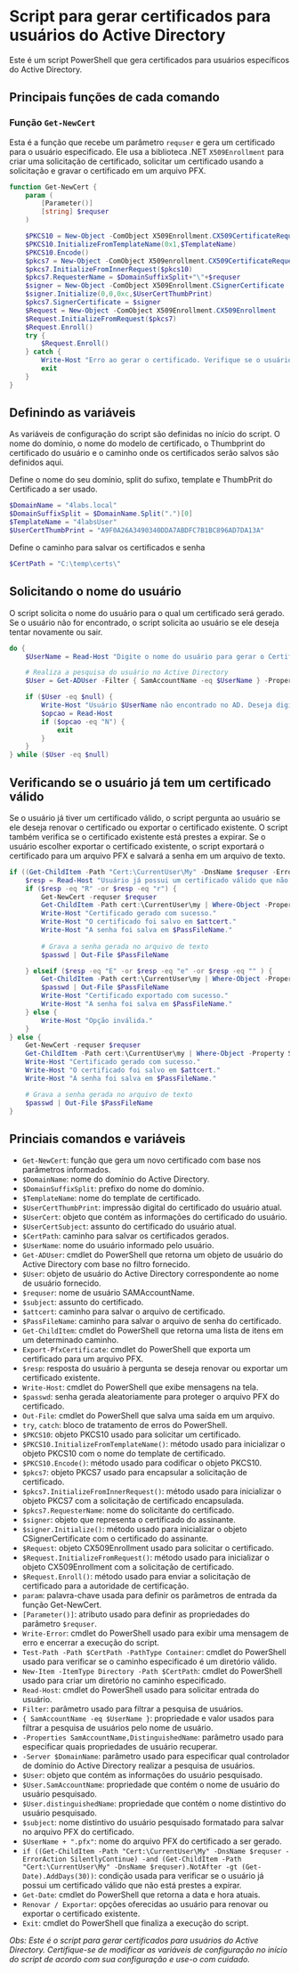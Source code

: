 # Script para gerar certificados para usuários do Active Directory

Este é um script PowerShell que gera certificados para usuários específicos do Active Directory.

## Principais funções de cada comando

### Função `Get-NewCert`

Esta é a função que recebe um parâmetro `requser` e gera um certificado para o usuário especificado. Ele usa a biblioteca .NET `X509Enrollment` para criar uma solicitação de certificado, solicitar um certificado usando a solicitação e gravar o certificado em um arquivo PFX.

```powershell
function Get-NewCert {
    param (
        [Parameter()]
        [string] $requser
    )

    $PKCS10 = New-Object -ComObject X509Enrollment.CX509CertificateRequestPkcs10
    $PKCS10.InitializeFromTemplateName(0x1,$TemplateName)
    $PKCS10.Encode()
    $pkcs7 = New-Object -ComObject X509enrollment.CX509CertificateRequestPkcs7
    $pkcs7.InitializeFromInnerRequest($pkcs10)
    $pkcs7.RequesterName = $DomainSuffixSplit+"\"+$requser
    $signer = New-Object -ComObject X509Enrollment.CSignerCertificate
    $signer.Initialize(0,0,0xc,$UserCertThumbPrint)
    $pkcs7.SignerCertificate = $signer
    $Request = New-Object -ComObject X509Enrollment.CX509Enrollment
    $Request.InitializeFromRequest($pkcs7)
    $Request.Enroll()
    try {
        $Request.Enroll()
    } catch {
        Write-Host "Erro ao gerar o certificado. Verifique se o usuário $UserCertSubject possui permissão para gerar certificados com o template "$TemplateName" e se o certificado está instalado na máquina."
        exit
    }
}
```
## Definindo as variáveis
As variáveis de configuração do script são definidas no início do script. O nome do domínio, o nome do modelo de certificado, o Thumbprint do certificado do usuário e o caminho onde os certificados serão salvos são definidos aqui.

Define o nome do seu domínio, split do sufixo, template e ThumbPrit do Certificado a ser usado.
```powershell
$DomainName = "4labs.local"
$DomainSuffixSplit = $DomainName.Split(".")[0]
$TemplateName = "4labsUser"
$UserCertThumbPrint = "A9F0A26A3490340DDA7ABDFC7B1BC896AD7DA13A"
```
Define o caminho para salvar os certificados e senha
```powershell
$CertPath = "C:\temp\certs\"
```

## Solicitando o nome do usuário
O script solicita o nome do usuário para o qual um certificado será gerado. Se o usuário não for encontrado, o script solicita ao usuário se ele deseja tentar novamente ou sair.
```powershell
do {
    $UserName = Read-Host "Digite o nome do usuário para gerar o Certificado"

    # Realiza a pesquisa do usuário no Active Directory
    $User = Get-ADUser -Filter { SamAccountName -eq $UserName } -Properties SamAccountName,DistinguishedName -Server $DomainName

    if ($User -eq $null) {
        Write-Host "Usuário $UserName não encontrado no AD. Deseja digitar outro usuário? (S/N)"
        $opcao = Read-Host
        if ($opcao -eq "N") {
            exit
        }
    }
} while ($User -eq $null)
```

## Verificando se o usuário já tem um certificado válido
Se o usuário já tiver um certificado válido, o script pergunta ao usuário se ele deseja renovar o certificado ou exportar o certificado existente. O script também verifica se o certificado existente está prestes a expirar. Se o usuário escolher exportar o certificado existente, o script exportará o certificado para um arquivo PFX e salvará a senha em um arquivo de texto.

```powershell
if ((Get-ChildItem -Path "Cert:\CurrentUser\My" -DnsName $requser -ErrorAction SilentlyContinue) -and (Get-ChildItem -Path "Cert:\CurrentUser\My" -DnsName $requser).NotAfter -gt (Get-Date).AddDays(30)) {
    $resp = Read-Host "Usuário já possui um certificado válido que não está prestes a expirar. `nDeseja renovar o certificado ou exportar o certificado já existente? `n(R - Renovar / E - Exportar)(Default = Exportar)"
    if ($resp -eq "R" -or $resp -eq "r") {
        Get-NewCert -requser $requser        
        Get-ChildItem -Path cert:\CurrentUser\my | Where-Object -Property Subject -eq $subject | Export-PfxCertificate -NoProperties -FilePath $attcert -Password (ConvertTo-SecureString -String $passwd -Force -AsPlainText)
        Write-Host "Certificado gerado com sucesso."
        Write-Host "O certificado foi salvo em $attcert."
        Write-Host "A senha foi salva em $PassFileName."
    
        # Grava a senha gerada no arquivo de texto
        $passwd | Out-File $PassFileName

    } elseif ($resp -eq "E" -or $resp -eq "e" -or $resp -eq "" ) {
        Get-ChildItem -Path cert:\CurrentUser\my | Where-Object -Property Subject -eq $subject | Export-PfxCertificate -NoProperties -FilePath $attcert -Password (ConvertTo-SecureString -String $passwd -Force -AsPlainText)
        $passwd | Out-File $PassFileName
        Write-Host "Certificado exportado com sucesso."
        Write-Host "A senha foi salva em $PassFileName."
    } else {
        Write-Host "Opção inválida."
    }
} else {
    Get-NewCert -requser $requser        
    Get-ChildItem -Path cert:\CurrentUser\my | Where-Object -Property Subject -eq $subject | Export-PfxCertificate -NoProperties -FilePath $attcert -Password (ConvertTo-SecureString -String $passwd -Force -AsPlainText)
    Write-Host "Certificado gerado com sucesso."
    Write-Host "O certificado foi salvo em $attcert."
    Write-Host "A senha foi salva em $PassFileName."

    # Grava a senha gerada no arquivo de texto
    $passwd | Out-File $PassFileName
}
```

## Princiais comandos e variáveis

- `Get-NewCert`: função que gera um novo certificado com base nos parâmetros informados.
- `$DomainName`: nome do domínio do Active Directory.
- `$DomainSuffixSplit`: prefixo do nome do domínio.
- `$TemplateName`: nome do template de certificado.
- `$UserCertThumbPrint`: impressão digital do certificado do usuário atual.
- `$UserCert`: objeto que contém as informações do certificado do usuário.
- `$UserCertSubject`: assunto do certificado do usuário atual.
- `$CertPath`: caminho para salvar os certificados gerados.
- `$UserName`: nome do usuário informado pelo usuário.
- `Get-ADUser`: cmdlet do PowerShell que retorna um objeto de usuário do Active Directory com base no filtro fornecido.
- `$User`: objeto de usuário do Active Directory correspondente ao nome de usuário fornecido.
- `$requser`: nome de usuário SAMAccountName.
- `$subject`: assunto do certificado.
- `$attcert`: caminho para salvar o arquivo de certificado.
- `$PassFileName`: caminho para salvar o arquivo de senha do certificado.
- `Get-ChildItem`: cmdlet do PowerShell que retorna uma lista de itens em um determinado caminho.
- `Export-PfxCertificate`: cmdlet do PowerShell que exporta um certificado para um arquivo PFX.
- `$resp`: resposta do usuário à pergunta se deseja renovar ou exportar um certificado existente.
- `Write-Host`: cmdlet do PowerShell que exibe mensagens na tela.
- `$passwd`: senha gerada aleatoriamente para proteger o arquivo PFX do certificado.
- `Out-File`: cmdlet do PowerShell que salva uma saída em um arquivo.
- `try`, `catch`: bloco de tratamento de erros do PowerShell.
- `$PKCS10`: objeto PKCS10 usado para solicitar um certificado.
- `$PKCS10.InitializeFromTemplateName()`: método usado para inicializar o objeto PKCS10 com o nome do template de certificado.
- `$PKCS10.Encode()`: método usado para codificar o objeto PKCS10.
- `$pkcs7`: objeto PKCS7 usado para encapsular a solicitação de certificado.
- `$pkcs7.InitializeFromInnerRequest()`: método usado para inicializar o objeto PKCS7 com a solicitação de certificado encapsulada.
- `$pkcs7.RequesterName`: nome do solicitante do certificado.
- `$signer`: objeto que representa o certificado do assinante.
- `$signer.Initialize()`: método usado para inicializar o objeto CSignerCertificate com o certificado do assinante.
- `$Request`: objeto CX509Enrollment usado para solicitar o certificado.
- `$Request.InitializeFromRequest()`: método usado para inicializar o objeto CX509Enrollment com a solicitação de certificado.
- `$Request.Enroll()`: método usado para enviar a solicitação de certificado para a autoridade de certificação.
- `param`: palavra-chave usada para definir os parâmetros de entrada da função Get-NewCert.
- `[Parameter()]`: atributo usado para definir as propriedades do parâmetro `$requser`.
- `Write-Error`: cmdlet do PowerShell usado para exibir uma mensagem de erro e encerrar a execução do script.
- `Test-Path -Path $CertPath -PathType Container`: cmdlet do PowerShell usado para verificar se o caminho especificado é um diretório válido.
- `New-Item -ItemType Directory -Path $CertPath`: cmdlet do PowerShell usado para criar um diretório no caminho especificado.
- `Read-Host`: cmdlet do PowerShell usado para solicitar entrada do usuário.
- `Filter`: parâmetro usado para filtrar a pesquisa de usuários.
- `{ SamAccountName -eq $UserName }`: propriedade e valor usados para filtrar a pesquisa de usuários pelo nome de usuário.
- `-Properties SamAccountName,DistinguishedName`: parâmetro usado para especificar quais propriedades de usuário recuperar.
- `-Server $DomainName`: parâmetro usado para especificar qual controlador de domínio do Active Directory realizar a pesquisa de usuários.
- `$User`: objeto que contém as informações do usuário pesquisado.
- `$User.SamAccountName`: propriedade que contém o nome de usuário do usuário pesquisado.
- `$User.distinguishedName`: propriedade que contém o nome distintivo do usuário pesquisado.
- `$subject`: nome distintivo do usuário pesquisado formatado para salvar no arquivo PFX do certificado.
- `$UserName + ".pfx"`: nome do arquivo PFX do certificado a ser gerado.
- `if ((Get-ChildItem -Path "Cert:\CurrentUser\My" -DnsName $requser -ErrorAction SilentlyContinue) -and (Get-ChildItem -Path "Cert:\CurrentUser\My" -DnsName $requser).NotAfter -gt (Get-Date).AddDays(30))`: condição usada para verificar se o usuário já possui um certificado válido que não está prestes a expirar.
- `Get-Date`: cmdlet do PowerShell que retorna a data e hora atuais.
- `Renovar / Exportar`: opções oferecidas ao usuário para renovar ou exportar o certificado existente.
- `Exit`: cmdlet do PowerShell que finaliza a execução do script.

*Obs: Este é o script para gerar certificados para usuários do Active Directory. Certifique-se de modificar as variáveis de configuração no início do script de acordo com sua configuração e use-o com cuidado.*